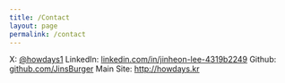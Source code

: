 ```yaml
---
title: /Contact
layout: page
permalink: /contact
---
```



X: <a href="https://x.com/howdays1">@howdays1</a>
LinkedIn: <a href="https://www.linkedin.com/in/jinheon-lee-4319b2249/">linkedin.com/in/jinheon-lee-4319b2249</a>
Github: <a href="https://github.com/JinsBurger?tab=repositories">github.com/JinsBurger</a>
Main Site: <a href="http://howdays.kr">http://howdays.kr</a>